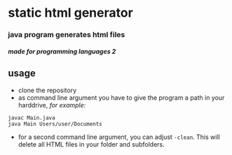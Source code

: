 # static html generator
### java program generates html files
#### *made for programming languages 2*

## usage
- clone the repository
- as command line argument you have to give the program a path in your harddrive, *for example:*
 ```
javac Main.java
java Main Users/user/Documents
```
- for a second command line argument, you can adjust `-clean`. This will delete all HTML files in your folder and subfolders.
